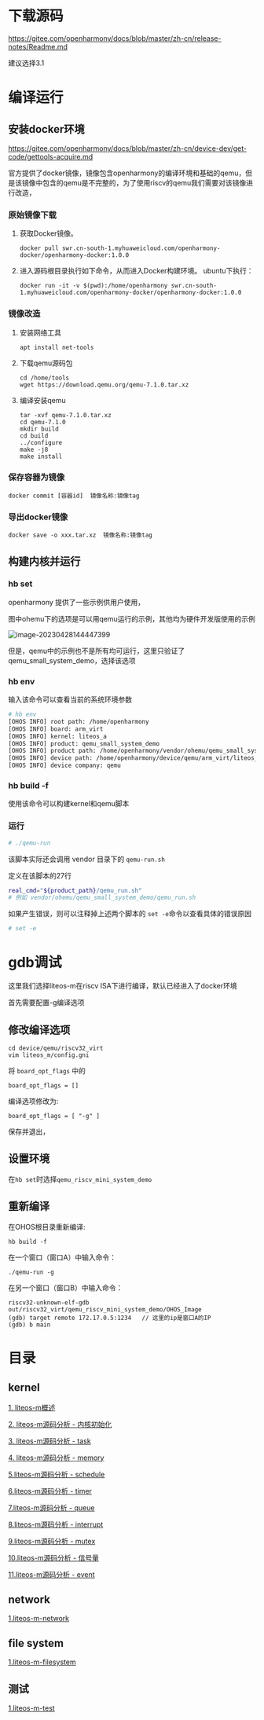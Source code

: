 # 下载源码

https://gitee.com/openharmony/docs/blob/master/zh-cn/release-notes/Readme.md

建议选择3.1

# 编译运行

## 安装docker环境

https://gitee.com/openharmony/docs/blob/master/zh-cn/device-dev/get-code/gettools-acquire.md

官方提供了docker镜像，镜像包含openharmony的编译环境和基础的qemu，但是该镜像中包含的qemu是不完整的，为了使用riscv的qemu我们需要对该镜像进行改造，

### 原始镜像下载

1. 获取Docker镜像。

    ```
    docker pull swr.cn-south-1.myhuaweicloud.com/openharmony-docker/openharmony-docker:1.0.0
    ```

2. 进入源码根目录执行如下命令，从而进入Docker构建环境。 ubuntu下执行：

    ```
    docker run -it -v $(pwd):/home/openharmony swr.cn-south-1.myhuaweicloud.com/openharmony-docker/openharmony-docker:1.0.0
    ```

### 镜像改造

1. 安装网络工具

    ```
    apt install net-tools
    ```

2. 下载qemu源码包

    ```
    cd /home/tools
    wget https://download.qemu.org/qemu-7.1.0.tar.xz
    ```

3. 编译安装qemu

    ```
    tar -xvf qemu-7.1.0.tar.xz
    cd qemu-7.1.0
    mkdir build
    cd build
    ../configure
    make -j8
    make install
    ```

### 保存容器为镜像

```
docker commit [容器id]  镜像名称:镜像tag
```

### 导出docker镜像

```
docker save -o xxx.tar.xz  镜像名称:镜像tag
```

## 构建内核并运行

### hb set

openharmony 提供了一些示例供用户使用，

图中ohemu下的选项是可以用qemu运行的示例，其他均为硬件开发版使用的示例

![image-20230428144447399](img/hb-set.png)

但是，qemu中的示例也不是所有均可运行，这里只验证了qemu_small_system_demo，选择该选项

### hb env

输入该命令可以查看当前的系统环境参数

```bash
# hb env
[OHOS INFO] root path: /home/openharmony
[OHOS INFO] board: arm_virt
[OHOS INFO] kernel: liteos_a
[OHOS INFO] product: qemu_small_system_demo
[OHOS INFO] product path: /home/openharmony/vendor/ohemu/qemu_small_system_demo
[OHOS INFO] device path: /home/openharmony/device/qemu/arm_virt/liteos_a
[OHOS INFO] device company: qemu
```

### hb build -f

使用该命令可以构建kernel和qemu脚本

### 运行

```bash
# ./qemu-run
```

该脚本实际还会调用 vendor 目录下的 `qemu-run.sh`

定义在该脚本的27行

```bash
real_cmd="${product_path}/qemu_run.sh"
# 例如 vendor/ohemu/qemu_small_system_demo/qemu_run.sh
```

如果产生错误，则可以注释掉上述两个脚本的  `set -e`命令以查看具体的错误原因

```bash
# set -e
```

# gdb调试

这里我们选择liteos-m在riscv ISA下进行编译，默认已经进入了docker环境

首先需要配置-g编译选项

## 修改编译选项

```
cd device/qemu/riscv32_virt
vim liteos_m/config.gni
```

将 `board_opt_flags` 中的

```
board_opt_flags = []
```

编译选项修改为:

```
board_opt_flags = [ "-g" ]
```

保存并退出，

## 设置环境

在`hb set`时选择`qemu_riscv_mini_system_demo`

## 重新编译

在OHOS根目录重新编译:

```
hb build -f
```

在一个窗口（窗口A）中输入命令：

```
./qemu-run -g
```

在另一个窗口（窗口B）中输入命令：

```
riscv32-unknown-elf-gdb out/riscv32_virt/qemu_riscv_mini_system_demo/OHOS_Image
(gdb) target remote 172.17.0.5:1234   // 这里的ip是窗口A的IP
(gdb) b main
```



# 目录

## kernel

[1. liteos-m概述](./liteos-m-survey.md)

[2. liteos-m源码分析 - 内核初始化](./liteos-m-kernel-kernel-init.md)

[3. liteos-m源码分析 - task](./liteos-m-kernel-task.md)

[4. liteos-m源码分析 - memory](./liteos-m-kernel-memory.md)

[5.liteos-m源码分析 - schedule](./liteos-m-kernel-schedule.md)

[6.liteos-m源码分析 - timer](./liteos-m-kernel-timer.md)

[7.liteos-m源码分析 - queue](./liteos-m-kernel-queue.md)

[8.liteos-m源码分析 - interrupt](./liteos-m-kernel-interrupt.md)

[9.liteos-m源码分析 - mutex](./liteos-m-kernel-mutex.md)

[10.liteos-m源码分析 - 信号量](./liteos-m-kernel-sem.md)

[11.liteos-m源码分析 - event](./liteos-m-kernel-event.md)



## network

[1.liteos-m-network](./liteos-m-network.md)

## file system

[1.liteos-m-filesystem](./liteos-m-filesystem.md)

## 测试

[1.liteos-m-test](./liteos-m-test.md)